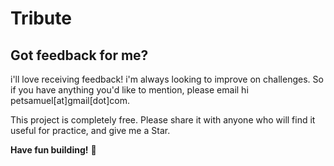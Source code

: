 ﻿# Tribute



## Got feedback for me?

i'll love receiving feedback! i'm always looking to improve on challenges. So if you have anything you'd like to mention, please email hi petsamuel[at]gmail[dot]com.

This project is completely free. Please share it with anyone who will find it useful for practice, and give me a Star.

**Have fun building!** 🚀
